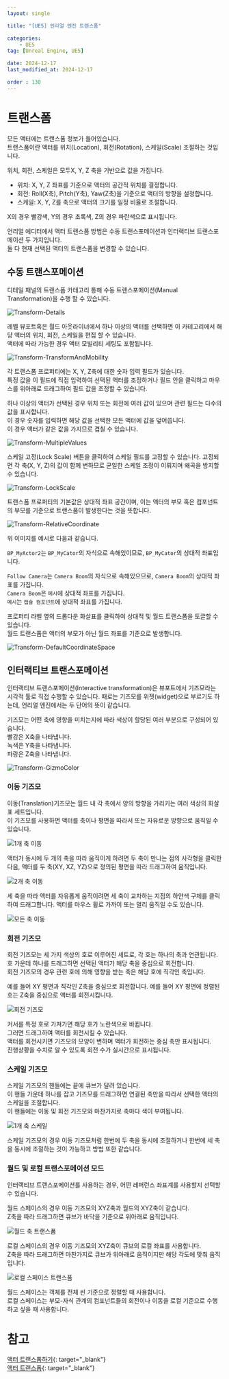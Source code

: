 ```yaml
---
layout: single

title: "[UE5] 언리얼 엔진 트랜스폼"

categories:
    - UE5
tag: [Unreal Engine, UE5]

date: 2024-12-17
last_modified_at: 2024-12-17

order : 130
---
```


# 트랜스폼

모든 액터에는 트랜스폼 정보가 들어있습니다.  
트랜스폼이란 액터를 위치(Location), 회전(Rotation), 스케일(Scale) 조절하는 것입니다.

위치, 회전, 스케일은 모두X, Y, Z 축을 기반으로 값을 가집니다.  
+ 위치: X, Y, Z 좌표를 기준으로 액터의 공간적 위치를 결정합니다.
+ 회전: Roll(X축), Pitch(Y축), Yaw(Z축)을 기준으로 액터의 방향을 설정합니다.
+ 스케일: X, Y, Z를 축으로 액터의 크기를 일정 비율로 조절합니다.

X의 경우 빨강색, Y의 경우 초록색, Z의 경우 파란색으로 표시됩니다.


언리얼 에디터에서 액터 트랜스폼 방법은 수동 트랜스포메이션과 인터랙티브 트랜스포메이션 두 가지입니다.  
둘 다 현재 선택된 액터의 트랜스폼을 변경할 수 있습니다.

## 수동 트랜스포메이션

디테일 패널의 트랜스폼 카테고리 통해 수동 트렌스포메이션(Manual Transformation)을 수행 할 수 있습니다.

![Transform-Details]({{site.url}}/images/ue5/ue5/2024-12-17-Transform/Transform-Details.PNG)

레벨 뷰포트혹은 월드 아웃라이너에서 하나 이상의 액터를 선택하면 이 카테고리에서 해당 액터의 위치, 회전, 스케일을 편집 할 수 있습니다.  
액터에 따라 가능한 경우 액터 모빌리티 세팅도 포함됩니다.

![Transform-TransformAndMobility]({{site.url}}/images/ue5/ue5/2024-12-17-Transform/Transform-TransformAndMobility.PNG)

각 트랜스폼 프로퍼티에는 X, Y, Z축에 대한 숫자 입력 필드가 있습니다.  
특정 값을 이 필드에 직접 입력하여 선택된 액터를 조정하거나 필드 안을 클릭하고 마우스를 위아래로 드래그하여 필드 값을 조정할 수 있습니다.

하나 이상의 액터가 선택된 경우 위치 또는 회전에 여러 값이 있으며 관련 필드는 다수의 값을 표시합니다.  
이 경우 숫자를 입력하면 해당 값을 선택한 모든 액터에 값을 덮어씁니다.  
이 경우 액터가 같은 값을 가지므로 겹칠 수 있습니다.

![Transform-MultipleValues]({{site.url}}/images/ue5/ue5/2024-12-17-Transform/Transform-MultipleValues.PNG)

스케일 고정(Lock Scale) 버튼을 클릭하여 스케일 필드를 고정할 수 있습니다. 고정되면 각 축(X, Y, Z)의 값이 함께 변하므로 균일한 스케일 조정이 이뤄지며 왜곡을 방지할 수 있습니다.

![Transform-LockScale]({{site.url}}/images/ue5/ue5/2024-12-17-Transform/Transform-LockScale.PNG)

트랜스폼 프로퍼티의 기본값은 상대적 좌표 공간이며, 이는 액터의 부모 혹은 컴포넌트의 부모를 기준으로 트랜스폼이 발생한다는 것을 뜻합니다.  

![Transform-RelativeCoordinate]({{site.url}}/images/ue5/ue5/2024-12-17-Transform/Transform-RelativeCoordinate.PNG)

위 이미지를 예시로 다음과 같습니다.

`BP_MyActor2`는 `BP_MyCator`의 자식으로 속해있이므로, `BP_MyCator`의 상대적 좌표입니다.

`Follow Camera`는 `Camera Boom`의 자식으로 속해있으므로, `Camera Boom`의 상대적 좌표를 가집니다.  
`Camera Boom`은 `메시`에 상대적 좌표를 가집니다.  
`메시`는 `캡슐 컴포넌트`에 상대적 좌표를 가집니다.

프로퍼티 라벨 옆의 드롭다운 화살표를 클릭하여 상대적 및 월드 트랜스폼을 토글할 수 있습니다.  
월드 트랜스폼은 액터의 부모가 아닌 월드 좌표를 기준으로 발생합니다.

![Transform-DefaultCoordinateSpace]({{site.url}}/images/ue5/ue5/2024-12-17-Transform/Transform-DefaultCoordinateSpace.PNG)

## 인터랙티브 트랜스포메이션

인터랙티브 트랜스포메이션(Interactive transformation)은 뷰포트에서 기즈모라는 시각적 툴로 직접 수행할 수 있습니다.  때로는 기즈모를 위젯(widget)으로 부르기도 하는데, 언리얼 엔진에서는 두 단어의 뜻이 같습니다.

기즈모는 어떤 축에 영향을 미치는지에 따라 색상이 할당된 여러 부분으로 구성되어 있습니다.  
빨강은 X축을 나타냅니다.  
녹색은 Y축을 나타냅니다.  
파랑은 Z축을 나타냅니다.

![Transform-GizmoColor]({{site.url}}/images/ue5/ue5/2024-12-17-Transform/Transform-GizmoColor.PNG)

### 이동 기즈모

이동(Translation)기즈모는 월드 내 각 축에서 양의 방향을 가리키는 여러 색상의 화살표 세트입니다.  
이 기즈모를 사용하면 액터를 축이나 평면을 따라서 또는 자유로운 방향으로 움직일 수 있습니다.

![1개 축 이동](https://d1iv7db44yhgxn.cloudfront.net/documentation/images/80754b06-a32d-47de-9de7-a8c62d684e7e/translate-single-axis.gif)

액터가 동시에 두 개의 축을 따라 움직이게 하려면 두 축이 만나는 점의 사각형을 클릭한 다음, 액터를 두 축(XY, XZ, YZ)으로 정의된 평면을 따라 드래그하여 움직입니다.

![2개 축 이동](https://d1iv7db44yhgxn.cloudfront.net/documentation/images/6cb67da6-5761-4d03-adf4-73b051184aa6/translate-two-axes.gif)

세 축을 따라 액터를 자유롭게 움직이려면 세 축이 교차하는 지점의 하얀색 구체를 클릭하여 드래그합니다. 액터를 마우스 휠로 가까이 또는 멀리 움직일 수도 있습니다.

![모든 축 이동](https://d1iv7db44yhgxn.cloudfront.net/documentation/images/c0ad1c81-7ce1-48ed-8e32-2930b42ce68d/translate-three-axes.gif)

### 회전 기즈모

회전 기즈모는 세 가지 색상의 호로 이루어진 세트로, 각 호는 하나의 축과 연관됩니다.  
호 가운데 하나를 드래그하면 선택된 액터가 해당 축을 중심으로 회전합니다.  
회전 기즈모의 경우 관련 호에 의해 영향을 받는 축은 해당 호에 직각인 축입니다.

예를 들어 XY 평면과 직각인 Z축을 중심으로 회전합니다.
예를 들어 XY 평면에 정렬된 호는 Z축을 중심으로 액터를 회전시킵니다.

![회전 기즈모](https://d1iv7db44yhgxn.cloudfront.net/documentation/images/0248bff5-772a-40f3-b6a4-7b7c7a5626de/rotate-actor.gif)

커서를 특정 호로 가져가면 해당 호가 노란색으로 바뀝니다.  
그러면 드래그하여 액터를 회전시킬 수 있습니다.  
액터를 회전시키면 기즈모의 모양이 변하며 액터가 회전하는 중심 축만 표시됩니다.  
진행상황을 수치로 알 수 있도록 회전 수가 실시간으로 표시됩니다.

### 스케일 기즈모

스케일 기즈모의 핸들에는 끝에 큐브가 달려 있습니다.  
이 핸들 가운데 하나를 잡고 기즈모를 드래그하면 연결된 축만을 따라서 선택한 액터의 스케일을 조절합니다.  
이 핸들에는 이동 및 회전 기즈모와 마찬가지로 축마다 색이 부여됩니다.

![1개 축 스케일](https://d1iv7db44yhgxn.cloudfront.net/documentation/images/071c8a43-c079-4c1a-91bc-7bc6867f6295/scale-single-axis.gif)

스케일 기즈모의 경우 이동 기즈모처럼 한번에 두 축을 동시에 조절하거나 한번에 세 축을 동시에 조절하는 것이 가능하고 방법 또한 같습니다.

### 월드 및 로컬 트랜스포메이션 모드

인터랙티브 트랜스포메이션를 사용하는 경우, 어떤 레퍼런스 좌표계를 사용할지 선택할 수 있습니다.  

월드 스페이스의 경우 이동 기즈모의 XYZ축과 월드의 XYZ축이 같습니다.  
Z축을 따라 드래그하면 큐브가 바닥을 기준으로 위아래로 움직입니다.

![월드 축 트랜스폼](https://d1iv7db44yhgxn.cloudfront.net/documentation/images/e2acce6f-8ed1-4f15-9051-1778100e0edf/coordinates-world-space.gif)

로컬 스페이스의 경우 이동 기즈모의 XYZ축이 큐브의 로컬 좌표를 사용합니다.  
Z축을 따라 드래그하면 마찬가지로 큐브가 위아래로 움직이지만 해당 각도에 맞춰 움직입니다.

![로컬 스페이스 트랜스폼](https://d1iv7db44yhgxn.cloudfront.net/documentation/images/24453b9c-ea8c-428a-b95b-983111782e4a/coordinates-local-space.gif)

월드 스페이스는 객체를 전체 씬 기준으로 정렬할 때 사용합니다.  
로컬 스페이스는 부모-자식 관계의 컴포넌트들의 회전이나 이동을 로컬 기준으로 수행하고 싶을 때 사용합니다.

# 참고

[액터 트랜스폼하기](https://dev.epicgames.com/documentation/ko-kr/unreal-engine/transforming-actors-in-unreal-engine){: target="_blank"}  
[액터 트랜스폼](https://dev.epicgames.com/documentation/ko-kr/unreal-engine/transforming-actors?application_version=4.27){: target="_blank"}
